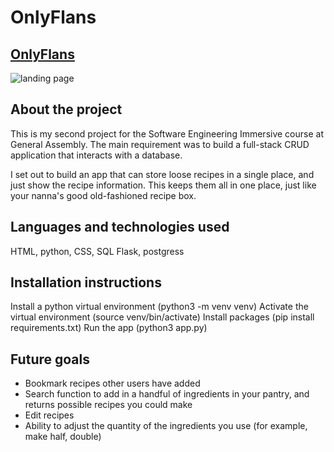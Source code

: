 # OnlyFlans

## [OnlyFlans](https://calm-citadel-47919.herokuapp.com/)

![landing page](/landing.png)

## About the project

This is my second project for the Software Engineering Immersive course at General Assembly. The main requirement was to build a full-stack CRUD application that interacts with a database.

I set out to build an app that can store loose recipes in a single place, and just show the recipe information. This keeps them all in one place, just like your nanna's good old-fashioned recipe box.

## Languages and technologies used

HTML, python, CSS, SQL
Flask, postgress

## Installation instructions

Install a python virtual environment (python3 -m venv venv)
Activate the virtual environment (source venv/bin/activate)
Install packages (pip install requirements.txt)
Run the app (python3 app.py)

## Future goals

- Bookmark recipes other users have added
- Search function to add in a handful of ingredients in your pantry, and returns possible recipes you could make
- Edit recipes
- Ability to adjust the quantity of the ingredients you use (for example, make half, double)
